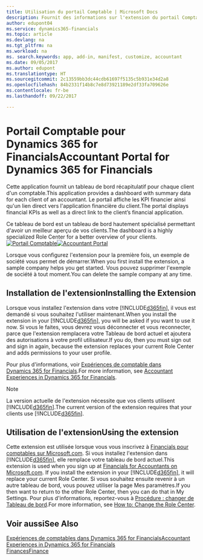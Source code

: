 ```yaml
---
title: Utilisation du portail Comptable | Microsoft Docs
description: Fournit des informations sur l'extension du portail Comptable.
author: edupont04
ms.service: dynamics365-financials
ms.topic: article
ms.devlang: na
ms.tgt_pltfrm: na
ms.workload: na
ms. search.keywords: app, add-in, manifest, customize, accountant
ms.date: 09/05/2017
ms.author: edupont
ms.translationtype: HT
ms.sourcegitcommit: 2c13559bb3dc44cdb61697f5135c5b931e34d2a8
ms.openlocfilehash: 84b2331f14b8c7e8d73921189e2df33fa709626e
ms.contentlocale: fr-be
ms.lasthandoff: 09/22/2017

---
```

# <a name="accountant-portal-for-dynamics-365-for-financials"></a><span data-ttu-id="f582c-103">Portail Comptable pour Dynamics 365 for Financials</span><span class="sxs-lookup"><span data-stu-id="f582c-103">Accountant Portal for Dynamics 365 for Financials</span></span>
<span data-ttu-id="f582c-104">Cette application fournit un tableau de bord récapitulatif pour chaque client d'un comptable.</span><span class="sxs-lookup"><span data-stu-id="f582c-104">This application provides a dashboard with summary data for each client of an accountant.</span></span> <span data-ttu-id="f582c-105">Le portail affiche les KPI financier ainsi qu'un lien direct vers l'application financière du client.</span><span class="sxs-lookup"><span data-stu-id="f582c-105">The portal displays financial KPIs as well as a direct link to the client’s financial application.</span></span>  

<span data-ttu-id="f582c-106">Ce tableau de bord est un tableau de bord hautement spécialisé permettant d'avoir un meilleur aperçu de vos clients.</span><span class="sxs-lookup"><span data-stu-id="f582c-106">The dashboard is a highly specialized Role Center for a better overview of your clients.</span></span>  
<span data-ttu-id="f582c-107">[![Portail Comptable](./media/ui-extensions-accportal/accountant-portal.png)](https://go.microsoft.com/fwlink/?linkid=851257)</span><span class="sxs-lookup"><span data-stu-id="f582c-107">[![Accountant Portal](./media/ui-extensions-accportal/accountant-portal.png)](https://go.microsoft.com/fwlink/?linkid=851257)</span></span>

<span data-ttu-id="f582c-108">Lorsque vous configurez l'extension pour la première fois, un exemple de société vous permet de démarrer.</span><span class="sxs-lookup"><span data-stu-id="f582c-108">When you first install the extension, a sample company helps you get started.</span></span> <span data-ttu-id="f582c-109">Vous pouvez supprimer l'exemple de société à tout moment.</span><span class="sxs-lookup"><span data-stu-id="f582c-109">You can delete the sample company at any time.</span></span>  

## <a name="installing-the-extension"></a><span data-ttu-id="f582c-110">Installation de l'extension</span><span class="sxs-lookup"><span data-stu-id="f582c-110">Installing the Extension</span></span>
<span data-ttu-id="f582c-111">Lorsque vous installez l'extension dans votre [!INCLUDE[d365fin](includes/d365fin_md.md)], il vous est demandé si vous souhaitez l'utiliser maintenant.</span><span class="sxs-lookup"><span data-stu-id="f582c-111">When you install the extension in your [!INCLUDE[d365fin](includes/d365fin_md.md)], you will be asked if you want to use it now.</span></span> <span data-ttu-id="f582c-112">Si vous le faites, vous devrez vous déconnecter et vous reconnecter, parce que l'extension remplacera votre Tableau de bord actuel et ajoutera des autorisations à votre profil utilisateur.</span><span class="sxs-lookup"><span data-stu-id="f582c-112">If you do, then you must sign out and sign in again, because the extension replaces your current Role Center and adds permissions to your user profile.</span></span>  

<span data-ttu-id="f582c-113">Pour plus d'informations, voir [Expériences de comptable dans Dynamics 365 for Financials](finance-accounting.md).</span><span class="sxs-lookup"><span data-stu-id="f582c-113">For more information, see [Accountant Experiences in Dynamics 365 for Financials](finance-accounting.md).</span></span>  

> [!NOTE]  
>  <span data-ttu-id="f582c-114">La version actuelle de l'extension nécessite que vos clients utilisent [!INCLUDE[d365fin](includes/d365fin_md.md)].</span><span class="sxs-lookup"><span data-stu-id="f582c-114">The current version of the extension requires that your clients use [!INCLUDE[d365fin](includes/d365fin_md.md)].</span></span>  

## <a name="using-the-extension"></a><span data-ttu-id="f582c-115">Utilisation de l'extension</span><span class="sxs-lookup"><span data-stu-id="f582c-115">Using the extension</span></span>
<span data-ttu-id="f582c-116">Cette extension est utilisée lorsque vous vous inscrivez à [Financials pour comptables sur Microsoft.com](https://www.microsoft.com/en-us/dynamics365/financial-insights-for-accountants). Si vous installez l'extension dans [!INCLUDE[d365fin](includes/d365fin_md.md)], elle remplace votre tableau de bord actuel.</span><span class="sxs-lookup"><span data-stu-id="f582c-116">This extension is used when you sign up at [Financials for Accountants on Microsoft.com](https://www.microsoft.com/en-us/dynamics365/financial-insights-for-accountants). If you install the extension in your [!INCLUDE[d365fin](includes/d365fin_md.md)], it will replace your current Role Center.</span></span> <span data-ttu-id="f582c-117">Si vous souhaitez ensuite revenir à un autre tableau de bord, vous pouvez utiliser la page Mes paramètres.</span><span class="sxs-lookup"><span data-stu-id="f582c-117">If you then want to return to the other Role Center, then you can do that in My Settings.</span></span> <span data-ttu-id="f582c-118">Pour plus d'informations, reportez-vous à [Procédure : changer de Tableau de bord](change-role.md).</span><span class="sxs-lookup"><span data-stu-id="f582c-118">For more information, see [How to: Change the Role Center](change-role.md).</span></span>  

## <a name="see-also"></a><span data-ttu-id="f582c-119">Voir aussi</span><span class="sxs-lookup"><span data-stu-id="f582c-119">See Also</span></span>
[<span data-ttu-id="f582c-120">Expériences de comptables dans Dynamics 365 for Financials</span><span class="sxs-lookup"><span data-stu-id="f582c-120">Accountant Experiences in Dynamics 365 for Financials</span></span>](finance-accounting.md)  
[<span data-ttu-id="f582c-121">Finances</span><span class="sxs-lookup"><span data-stu-id="f582c-121">Finance</span></span>](finance.md)  

